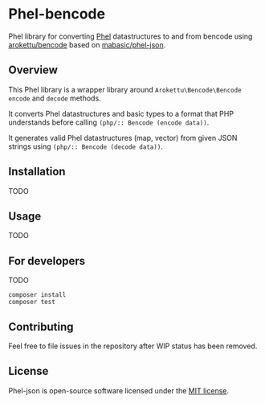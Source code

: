 # Phel-bencode

Phel library for converting [Phel](https://phel-lang.org/) datastructures to and from bencode using [arokettu/bencode](https://github.com/arokettu/bencode) based on [mabasic/phel-json](https://github.com/mabasic/phel-json).

## Overview

This Phel library is a wrapper library around `Arokettu\Bencode\Bencode` `encode` and `decode` methods.

It converts Phel datastructures and basic types to a format that PHP understands before calling `(php/:: Bencode (encode data))`.

It generates valid Phel datastructures (map, vector) from given JSON strings using `(php/:: Bencode (decode data))`.

## Installation
TODO

## Usage
TODO
## For developers
TODO
```
composer install
composer test
```

## Contributing

Feel free to file issues in the repository after WIP status has been removed.

## License

Phel-json is open-source software licensed under the [MIT license](https://opensource.org/licenses/MIT).
